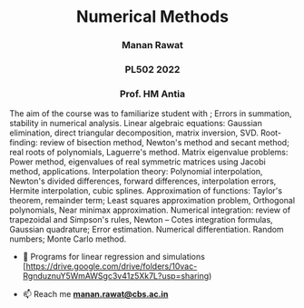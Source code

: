 <h1 align="center">Numerical Methods</h1>
<h3 align="center">Manan Rawat</h3>
<h3 align="center">PL502 2022</h3>
<h3 align="center">Prof. HM Antia</h3>

The aim of the course was to familiarize student with ; Errors in summation, stability in numerical 
analysis. Linear algebraic equations: Gaussian elimination, direct triangular 
decomposition, matrix inversion, SVD. Root-finding: review of bisection method, 
Newton's method and secant method; real roots of polynomials, Laguerre's method. 
Matrix eigenvalue problems: Power method, eigenvalues of real symmetric matrices 
using Jacobi method, applications. Interpolation theory: Polynomial interpolation, 
Newton's divided differences, forward differences, interpolation errors, Hermite 
interpolation, cubic splines. Approximation of functions: Taylor's theorem, remainder 
term; Least squares approximation problem, Orthogonal polynomials, Near minimax 
approximation. Numerical integration: review of trapezoidal and Simpson's rules, 
Newton – Cotes integration formulas, Gaussian quadrature; Error estimation. Numerical 
differentiation. Random numbers; Monte Carlo method.

- 📄 Programs for linear regression and simulations [https://drive.google.com/drive/folders/10vac-RgnduznuY5WmAWSgc3v41z5Xk7L?usp=sharing)

- 📫 Reach me **manan.rawat@cbs.ac.in**
